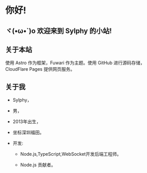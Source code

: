 # 你好!

## ヾ(•ω•`)o 欢迎来到 Sylphy 的小站!

## 关于本站

使用 Astro 作为框架，Fuwari 作为主题。使用 GitHub 进行源码存储，CloudFlare Pages 提供网页服务。

## 关于我

* Sylphy，

* 男，

* 2013年出生，

* 坐标深圳福田。

* 开发:  
  
  * Node.js,TypeScript,WebSocket开发后端工程师。
  
  * Node.js 贡献者。
